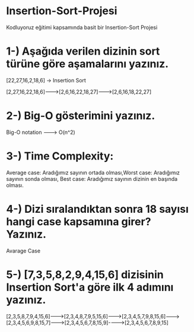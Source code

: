 # Insertion-Sort-Projesi
Kodluyoruz eğitimi kapsamında basit bir Insertion-Sort Projesi

# 1-) Aşağıda verilen dizinin sort türüne göre aşamalarını yazınız.
[22,27,16,2,18,6] -> Insertion Sort

[2,27,16,22,18,6]--->[2,6,16,22,18,27]--->[2,6,16,18,22,27]

# 2-) Big-O gösterimini yazınız.
Big-O notation ---> O(n^2)

# 3-) Time Complexity: 
Average case: Aradığımız sayının ortada olması,Worst case: Aradığımız sayının sonda olması, Best case: Aradığımız sayının dizinin en başında olması.

# 4-) Dizi sıralandıktan sonra 18 sayısı hangi case kapsamına girer? Yazınız.
Avarage Case

# 5-) [7,3,5,8,2,9,4,15,6] dizisinin Insertion Sort'a göre ilk 4 adımını yazınız.

[2,3,5,8,7,9,4,15,6]--->[2,3,4,8,7,9,5,15,6]--->[2,3,4,5,7,9,8,15,6]--->[2,3,4,5,6,9,8,15,7]--->[2,3,4,5,6,7,8,15,9]---->[2,3,4,5,6,7,8,9,15]
